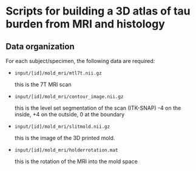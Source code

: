 # Scripts for building a 3D atlas of tau burden from MRI and histology

## Data organization

For each subject/specimen, the following data are required:

* `input/[id]/mold_mri/mtl7t.nii.gz`
    
  this is the 7T MRI scan
   
* `input/[id]/mold_mri/contour_image.nii.gz`

  this is the level set segmentation of the scan (ITK-SNAP) -4 on the inside, +4 on the outside, 0 at the boundary
  
* `input/[id]/mold_mri/slitmold.nii.gz`

  this is the image of the 3D printed mold. 
  
* `input/[id]/mold_mri/holderrotation.mat`

  this is the rotation of the MRI into the mold space
    
